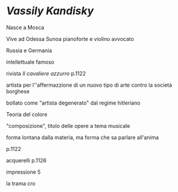 # _Vassily Kandisky_
Nasce a Mosca

Vive ad Odessa
Sunoa pianoforte e violino
avvocato

Russia e Germania

intellettuale famoso


rivista _Il cavaliere azzurro_ p.1122

artista per l''affermazzione di un nuovo tipo di arte contro la società borghese

bollato come "artista degenerato" dal regime hitleriano

Teoria del colore


"composizione", titolo delle opere a tema musicale

forma lontana dalla materia, ma forma che sa parlare all'anima

p.1122


acquerelli p.1126

impressione 5

la trama cro
<!--stackedit_data:
eyJoaXN0b3J5IjpbMTc5ODkwMjg2OF19
-->
